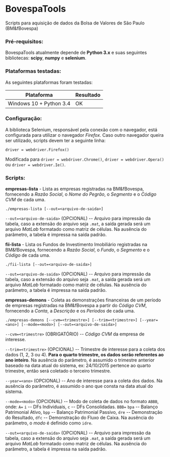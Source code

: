 # BovespaTools

Scripts para aquisição de dados da Bolsa de Valores de São Paulo (BM&amp;fBovespa)

### Pré-requisitos:

BovespaTools atualmente depende de **Python 3.x** e suas seguintes bibliotecas: **scipy**, **numpy** e **selenium**.

### Plataformas testadas:

As seguintes plataformas foram testadas:

Plataforma | Resultado
---------- | ---------
Windows 10 + Python 3.4 | OK

### Configuração:

A biblioteca Selenium, responsável pela conexão com o navegador, está configurada para utilizar o navegador *Firefox*. Caso outro navegador queira ser utilizado, scripts devem ter a seguinte linha:

    driver = webdriver.Firefox()

Modificada para `driver = webdriver.Chrome()`, `driver = webdriver.Opera()` ou `driver = webdriver.Ie()`.

### Scripts:

**empresas-lista** - Lista as empresas registradas na BM&amp;fBovespa, fornecendo a *Razão Social*, o *Nome do Pegrão*, o *Segmento* e o *Código CVM* de cada uma.

    ./empresas-lista [--out=<arquivo-de-saida>]
    
`--out=<arquivo-de-saida>` (OPCIONAL) -- Arquivo para impressão da tabela, caso a extensão do arquivo seja `.mat`, a saída gerada será um arquivo *MatLab* formatado como matriz de células. Na ausência do parâmetro, a tabela é impressa na saída padrão.
    
**fii-lista** - Lista os Fundos de Investimento Imobiliário registradas na BM&amp;fBovespa, fornecendo a *Razão Social*, o *Fundo*, o *Segmento* e o *Código* de cada uma.

    ./fii-lista [--out=<arquivo-de-saida>]

`--out=<arquivo-de-saida>` (OPCIONAL) -- Arquivo para impressão da tabela, caso a extensão do arquivo seja `.mat`, a saída gerada será um arquivo *MatLab* formatado como matriz de células. Na ausência do parâmetro, a tabela é impressa na saída padrão.

**empresas-demons** - Coleta as demonstrações financeiras de um período de empresas registradas na BM&amp;fBovespa a partir do *Código CVM*, fornecendo a *Conta*, a *Descrição* e os *Períodos* de cada uma.

    ./empresas-demons [--cvm=<trimestre>] [--trim=<trimestre>] [--year=<ano>] [--mode=<modo>] [--out=<arquivo-de-saida>]

`--cvm=<trimestre>` (OBRIGATÓRIO) -- *Código CVM* da empresa de interesse.

`--trim=<trimestre>` (OPCIONAL) -- Trimestre de interesse para a coleta dos dados (1, 2, 3 ou 4). **Para o quarto trimestre, os dados serão referentes ao ano inteiro**. Na ausência do parâmetro, é assumido o trimestre anterior baseado na data atual do sistema, ex: 24/10/2015 pertence ao quarto trimestre, então será coletado o terceiro trimestre.

`--year=<ano>` (OPCIONAL) -- Ano de interesse para a coleta dos dados. Na ausência do parâmetro, é assumido o ano que consta na data atual do sistema.

`--mode=<modo>` (OPCIONAL) -- Modo de coleta de dados no formato `ABBB`, onde:
`A=` `i` -- DFs Individuais, `c` -- DFs Consolidadas.
`BBB=` `bpa` -- Balanço Patrimonial Ativo, `bpp` -- Balanço Patrimonial Passivo, `dre` -- Demonstração do Resultado, `dfc` -- Demonstração do Fluxo de Caixa. Na ausência do parâmetro, o *modo* é definido como `idre`.

`--out=<arquivo-de-saida>` (OPCIONAL) -- Arquivo para impressão da tabela, caso a extensão do arquivo seja `.mat`, a saída gerada será um arquivo *MatLab* formatado como matriz de células. Na ausência do parâmetro, a tabela é impressa na saída padrão.
